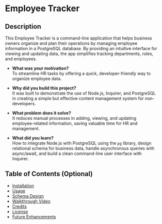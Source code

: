 # Employee Tracker

## Description

This Employee Tracker is a command-line application that helps business owners organize and plan their operations by managing employee information in a PostgreSQL database. By providing an intuitive interface for viewing and updating data, the app simplifies tracking departments, roles, and employees.

- **What was your motivation?**  
  To streamline HR tasks by offering a quick, developer-friendly way to organize employee data.

- **Why did you build this project?**  
  It was built to demonstrate the use of Node.js, Inquirer, and PostgreSQL in creating a simple but effective content management system for non-developers.

- **What problem does it solve?**  
  It reduces manual processes in adding, viewing, and updating employee-related information, saving valuable time for HR and management.

- **What did you learn?**  
  How to integrate Node.js with PostgreSQL using the `pg` library, design relational schema for business data, handle asynchronous queries with async/await, and build a clean command-line user interface with Inquirer.

## Table of Contents (Optional)

- [Installation](#installation)
- [Usage](#usage)
- [Schema Design](#schema-design)
- [Walkthrough Video](#walkthrough-video)
- [Credits](#credits)
- [License](#license)
- [Future Enhancements](#future-enhancements)